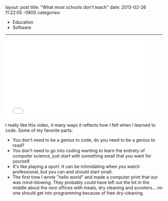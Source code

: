 layout: post
title:  "What most schools don't teach"
date:   2013-02-26 11:22:05 -0800
categories:
  - Education
  - Software
---

<iframe class="embedly-embed" src="//cdn.embedly.com/widgets/media.html?src=https%3A%2F%2Fwww.youtube.com%2Fembed%2FnKIu9yen5nc%3Ffeature%3Doembed&url=https%3A%2F%2Fwww.youtube.com%2Fwatch%3Fv%3DnKIu9yen5nc&image=https%3A%2F%2Fi.ytimg.com%2Fvi%2FnKIu9yen5nc%2Fhqdefault.jpg&key=d815972c91e546edb5d2d02e509f8b1c&type=text%2Fhtml&schema=youtube" width="450" height="253" scrolling="no" frameborder="0" allowfullscreen></iframe>

I really like this video, it many ways it reflects how I felt when I learned to code. Some of my favorite parts:

 * You don't need to be a genius to code, do you need to be a genius to read?
 * You don't need to go into coding wanting to learn the entirety of computer science, just start with something small that you want for yourself.
 * It's like playing a sport. It can be intimidating when you watch professional, but you can and should start small.
 * The first time I wrote "hello world" and made a computer print that out was mind-blowing. 
 They probably could have left out the bit in the middle about the nice offices with meals, dry cleaning and scooters... no one should get into programming because of free dry-cleaning. 
